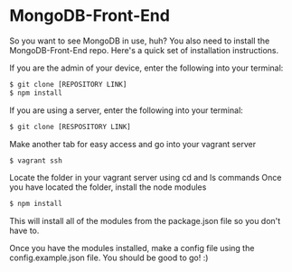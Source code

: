 # MongoDB-Front-End
So you want to see MongoDB in use, huh?
You also need to install the MongoDB-Front-End repo.
Here's a quick set of installation instructions.


If you are the admin of your device, enter the following into your terminal:
```sh
$ git clone [REPOSITORY LINK]
$ npm install
```

If you are using a server, enter the following into your terminal:
```sh
$ git clone [RESPOSITORY LINK]
```
Make another tab for easy access and go into your vagrant server

```sh
$ vagrant ssh
```

Locate the folder in your vagrant server using cd and ls commands
Once you have located the folder, install the node modules

```sh
$ npm install
```

This will install all of the modules from the package.json file so you don't have to.


Once you have the modules installed, make a config file using the config.example.json file.
You should be good to go! :)
